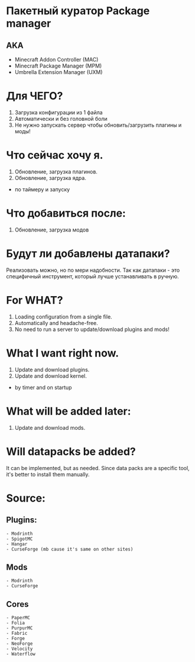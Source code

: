 # Пакетный куратор Package manager
## AKA
  - Minecraft Addon Controller (MAC)
  - Minecraft Package Manager (MPM)
  - Umbrella Extension Manager (UXM)

# Для ЧЕГО?
  1. Загрузка конфигурации из 1 файла
  2. Автоматически и без головной боли
  3. Не нужно запускать сервер чтобы обновить/загрузить плагины и моды!
# Что сейчас хочу я.
  1. Обновление, загрузка плагинов.
  2. Обновление, загрузка ядра.
- по таймеру и запуску

# Что добавиться после:
  1. Обновление, загрузка модов

# Будут ли добавлены датапаки?
  Реализовать можно, но по мери надобности.
  Так как датапаки - это специфичный инструмент, который лучше устанавливать в ручную.

# For WHAT?
  1. Loading configuration from a single file.
  2. Automatically and headache-free.
  3. No need to run a server to update/download plugins and mods!
# What I want right now.
  1. Update and download plugins.
  2. Update and download kernel.
- by timer and on startup

# What will be added later:
  1. Update and download mods.

# Will datapacks be added?
  It can be implemented, but as needed.
  Since data packs are a specific tool, it's better to install them manually.

# Source:
  ## Plugins: 
    - Modrinth
    - SpigotMC
    - Hangar
    - CurseForge (mb cause it's same on other sites)
  ## Mods
    - Modrinth
    - CurseForge
  ## Cores
    - PaperMC
    - Folia
    - PurpurMC
    - Fabric
    - Forge
    - NeoForge
    - Velocity
    - Waterflow
    
  
